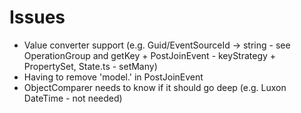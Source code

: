 # Issues

- Value converter support (e.g. Guid/EventSourceId -> string - see OperationGroup and getKey + PostJoinEvent - keyStrategy + PropertySet, State.ts - setMany)
- Having to remove 'model.' in PostJoinEvent
- ObjectComparer needs to know if it should go deep (e.g. Luxon DateTime - not needed)